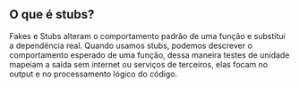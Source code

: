 ## O que é stubs?

Fakes e Stubs alteram o comportamento padrão de uma função e substitui a dependência real.
Quando usamos stubs, podemos descrever o comportamento esperado de uma função, dessa maneira testes de unidade mapeiam a saída sem internet ou serviços de terceiros, elas focam no output e no processamento lógico do código.
